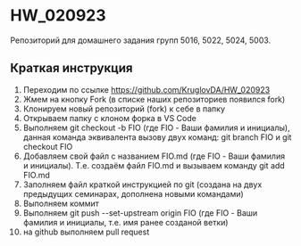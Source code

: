 # HW_020923
Репозиторий для домашнего задания групп 5016, 5022, 5024, 5003.
## Краткая инструкция
1. Переходим по ссылке https://github.com/KruglovDA/HW_020923
2. Жмем на кнопку Fork (в списке наших репозиториев появился fork)
3. Клонируем новый репозиторий  (fork) к себе в папку
4. Открываем папку с клоном форка в VS Code
5. Выполняем git checkout -b FIO (где FIO - Ваши фамилия и инициалы), данная команда эквивалента вызову двух команд: git branch FIO и git checkout FIO
6. Добавляем свой файл с названием FIO.md (где FIO - Ваши фамилия и инициалы). Т.е. создаём файл FIO.md и вызываем команду git add FIO.md
7. Заполняем файл краткой инструкцией по git (создана на двух предыдущих семинарах, дополнена новыми командами)
8. Выполняем коммит
9. Выполняем git push --set-upstream origin FIO (где FIO - Ваши фамилия и инициалы, т.е. имя ранее созданой ветки)
10. на github выполняем pull request
